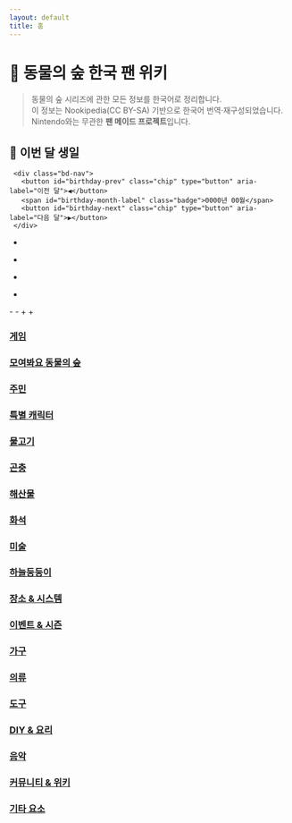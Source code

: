 ```yaml
---
layout: default
title: 홈
---
```


# 🍃 동물의 숲 한국 팬 위키

> 동물의 숲 시리즈에 관한 모든 정보를 한국어로 정리합니다.  
> 이 정보는 Nookipedia(CC BY-SA) 기반으로 한국어 번역·재구성되었습니다.  
> Nintendo와는 무관한 **팬 메이드 프로젝트**입니다.

 <!-- 생일 위젯 -->
 <section class="card birthday-card" id="birthday-card" aria-labelledby="birthday-title">
   <div class="bd-header">
     <h2 id="birthday-title" class="bd-title">🎂 이번 달 생일</h2>

     <div class="bd-nav">
       <button id="birthday-prev" class="chip" type="button" aria-label="이전 달">◀︎</button>
       <span id="birthday-month-label" class="badge">0000년 00월</span>
       <button id="birthday-next" class="chip" type="button" aria-label="다음 달">▶︎</button>
     </div>
   </div>

-  <p id="bd-today-line" class="bd-today"></p>
-  <div id="birthday-calendar" class="birthday-grid" role="list"></div>
+  <p id="bd-today-line" class="bd-today"></p>
+  <div id="birthday-list" class="bd-plain"></div>
 </section>

-<!-- 달력 스크립트 -->
-<script src="{{ site.baseurl }}/assets/js/birthdays-calendar.js" defer></script>
+<!-- 리스트 스크립트 -->
+<script src="{{ site.baseurl }}/assets/js/birthdays-list.js" defer></script>




<div class="hero-grid">
  <a class="card hero" href="{{ '/games/' | relative_url }}"><h3>게임</h3></a>
  <a class="card hero" href="{{ '/nh/'    | relative_url }}"><h3>모여봐요 동물의 숲</h3></a>
  <a class="card hero" href="{{ '/villagers/' | relative_url }}"><h3>주민</h3></a>
  <a class="card hero" href="{{ '/npc/' | relative_url }}"><h3>특별 캐릭터</h3></a>
  <a class="card hero" href="{{ '/fish/' | relative_url }}"><h3>물고기</h3></a>
  <a class="card hero" href="{{ '/bugs/' | relative_url }}"><h3>곤충</h3></a>
  <a class="card hero" href="{{ '/sea/'  | relative_url }}"><h3>해산물</h3></a>
  <a class="card hero" href="{{ '/fossils/' | relative_url }}"><h3>화석</h3></a>
  <a class="card hero" href="{{ '/art/' | relative_url }}"><h3>미술</h3></a>
  <a class="card hero" href="{{ '/gyroids/' | relative_url }}"><h3>하늘둥둥이</h3></a>
  <a class="card hero" href="{{ '/locations/' | relative_url }}"><h3>장소 & 시스템</h3></a>
  <a class="card hero" href="{{ '/events/' | relative_url }}"><h3>이벤트 & 시즌</h3></a>
  <a class="card hero" href="{{ '/furniture/' | relative_url }}"><h3>가구</h3></a>
  <a class="card hero" href="{{ '/clothing/' | relative_url }}"><h3>의류</h3></a>
  <a class="card hero" href="{{ '/tools/' | relative_url }}"><h3>도구</h3></a>
  <a class="card hero" href="{{ '/recipes/' | relative_url }}"><h3>DIY & 요리</h3></a>
  <a class="card hero" href="{{ '/music/' | relative_url }}"><h3>음악</h3></a>
  <a class="card hero" href="{{ '/community/' | relative_url }}"><h3>커뮤니티 & 위키</h3></a>
  <a class="card hero" href="{{ '/misc/' | relative_url }}"><h3>기타 요소</h3></a>
</div>
